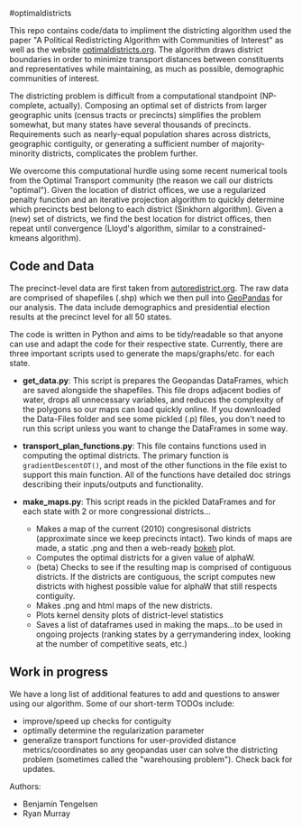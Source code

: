 #optimaldistricts

This repo contains code/data to impliment the districting algorithm used the paper "A Political Redistricting Algorithm with Communities of Interest" as well as the website [optimaldistricts.org](http://optimaldistricts.org). The algorithm draws district boundaries in order to minimize transport distances between constituents and representatives while maintaining, as much as possible, demographic communities of interest. 

The districting problem is difficult from a computational standpoint (NP-complete, actually). Composing an optimal set of districts from larger geographic units (census tracts or precincts) simplifies the problem somewhat, but many states have several thousands of precincts. Requirements such as nearly-equal population shares across districts, geographic contiguity, or generating a sufficient number of majority-minority districts, complicates the problem further. 

We overcome this computational hurdle using some recent numerical tools from the Optimal Transport community (the reason we call our districts "optimal"). Given the location of district offices, we use a regularized penalty function and an iterative projection algorithm to quickly determine which precincts best belong to each district (Sinkhorn algorithm). Given a (new) set of districts, we find the best location for district offices, then repeat until convergence (Lloyd's algorithm, similar to a constrained-kmeans algorithm).

## Code and Data
The precinct-level data are first taken from [autoredistrict.org](http://autoredistrict.org/). The raw data are comprised of shapefiles (.shp) which we then pull into [GeoPandas](http://geopandas.org/) for our analysis. The data include demographics and presidential election results at the precinct level for all 50 states. 

The code is written in Python and aims to be tidy/readable so that anyone can use and adapt the code for their respective state. Currently, there are three important scripts used to generate the maps/graphs/etc. for each state.

- **get_data.py**: This script is prepares the Geopandas DataFrames, which are saved alongside the shapefiles. This file drops adjacent bodies of water, drops all unnecessary variables, and reduces the complexity of the polygons so our maps can load quickly online. If you downloaded the Data-Files folder and see some pickled (.p) files, you don't need to run this script unless you want to change the DataFrames in some way. 

- **transport\_plan_functions.py**: This file contains functions used in computing the optimal districts. The primary function is  `gradientDescentOT()`, and most of the other functions in the file exist to support this main function. All of the functions have detailed doc strings describing their inputs/outputs and functionality. 

- **make_maps.py**: This script reads in the pickled DataFrames and for each state with 2 or more congressional districts...
  * Makes a map of the current (2010) congresisonal districts (approximate since we keep precincts intact). Two kinds of maps are made, a static .png and then a web-ready [bokeh](http://bokeh.pydata.org/en/latest/) plot.
  *  Computes the optimal districts for a given value of alphaW.
  *  (beta) Checks to see if the resulting map is comprised of contiguous districts. If the districts are contiguous, the script computes new districts with highest possible value for alphaW that still respects contiguity. 
  *  Makes .png and html maps of the new districts.
  *  Plots kernel density plots of district-level statistics
  *  Saves a list of dataframes used in making the maps...to be used in ongoing projects (ranking states by a gerrymandering index, looking at the number of competitive seats, etc.)

## Work in progress
We have a long list of additional features to add and questions to answer using our algorithm. Some of our short-term TODOs include:
- improve/speed up checks for contiguity
- optimally determine the regularization parameter
- generalize transport functions for user-provided distance metrics/coordinates so any geopandas user can solve the districting problem (sometimes called the "warehousing problem").
 Check back for updates. 

Authors:
+ Benjamin Tengelsen
+ Ryan Murray